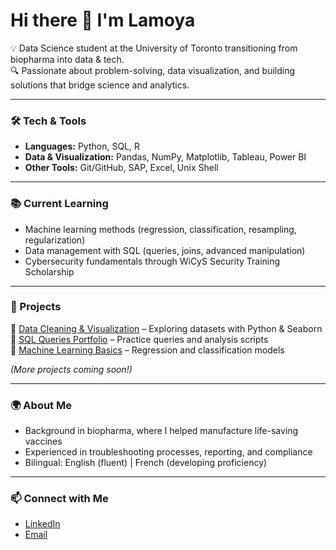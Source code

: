 # Hi there 👋 I'm Lamoya  

💡 Data Science student at the University of Toronto transitioning from biopharma into data & tech.  
🔍 Passionate about problem-solving, data visualization, and building solutions that bridge science and analytics.  

---

### 🛠️ Tech & Tools
- **Languages:** Python, SQL, R  
- **Data & Visualization:** Pandas, NumPy, Matplotlib, Tableau, Power BI  
- **Other Tools:** Git/GitHub, SAP, Excel, Unix Shell  

---

### 📚 Current Learning
- Machine learning methods (regression, classification, resampling, regularization)  
- Data management with SQL (queries, joins, advanced manipulation)  
- Cybersecurity fundamentals through WiCyS Security Training Scholarship  

---

### 🚀 Projects
🔹 [Data Cleaning & Visualization](#) – Exploring datasets with Python & Seaborn  
🔹 [SQL Queries Portfolio](#) – Practice queries and analysis scripts  
🔹 [Machine Learning Basics](#) – Regression and classification models  

*(More projects coming soon!)*  

---

### 🌍 About Me
- Background in biopharma, where I helped manufacture life-saving vaccines  
- Experienced in troubleshooting processes, reporting, and compliance  
- Bilingual: English (fluent) | French (developing proficiency)  

---

### 📫 Connect with Me
- [LinkedIn](https://www.linkedin.com/in/lamoya-waldman)  
- [Email](mailto:lamoya.waldman@outlook.com)  
